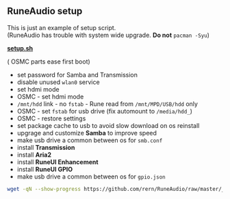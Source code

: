 RuneAudio setup
---

This is just an example of setup script.  
(RuneAudio has trouble with system wide upgrade. **Do not** `pacman -Syu`)  

[**setup.sh**](https://github.com/rern/RuneAudio/blob/master/_settings/setup.sh)  

( OSMC parts ease first boot)  

- set password for Samba and Transmission
- disable unused `wlan0` service
- set hdmi mode
- OSMC - set hdmi mode
- `/mnt/hdd` link - no `fstab` - Rune read from `/mnt/MPD/USB/hdd` only
- OSMC - set `fstab` for usb drive (fix automount to `/media/hdd_`)
- OSMC - restore settings
- set package cache to usb to avoid slow download on os reinstall
- upgrage and customize **Samba** to improve speed
- make usb drive a common between os for `smb.conf`
- install **Transmission**
- install **Aria2**
- install **RuneUI Enhancement**
- install **RuneUI GPIO**
- make usb drive a common between os for `gpio.json`
```sh
wget -qN --show-progress https://github.com/rern/RuneAudio/raw/master/_settings/setup.sh; chmod +x setup.sh; ./setup.sh
```

